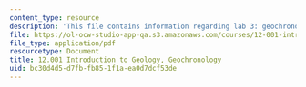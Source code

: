 ```yaml
---
content_type: resource
description: 'This file contains information regarding lab 3: geochronology.'
file: https://ol-ocw-studio-app-qa.s3.amazonaws.com/courses/12-001-introduction-to-geology-fall-2013/bc30d4d5d7fbfb851f1aea0d7dcf53de_MIT12_001F13_Lab3-Geochron.pdf
file_type: application/pdf
resourcetype: Document
title: 12.001 Introduction to Geology, Geochronology
uid: bc30d4d5-d7fb-fb85-1f1a-ea0d7dcf53de
---
```

